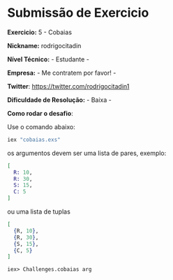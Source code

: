# Submissão de Exercicio

**Exercicio:** 5 - Cobaias

**Nickname:** rodrigocitadin

**Nível Técnico:** - Estudante -

**Empresa:** - Me contratem por favor! -

**Twitter**: https://twitter.com/rodrigocitadin1

**Dificuldade de Resolução:** - Baixa -

**Como rodar o desafio**: 

Use o comando abaixo: 
```bash
iex "cobaias.exs"
```

os argumentos devem ser uma lista de pares, exemplo:

```elixir
[
  R: 10,
  R: 30,
  S: 15,
  C: 5
]
```

ou uma lista de tuplas

```elixir
[
  {R, 10},
  {R, 30},
  {S, 15},
  {C, 5}
]
```

```
iex> Challenges.cobaias arg
```